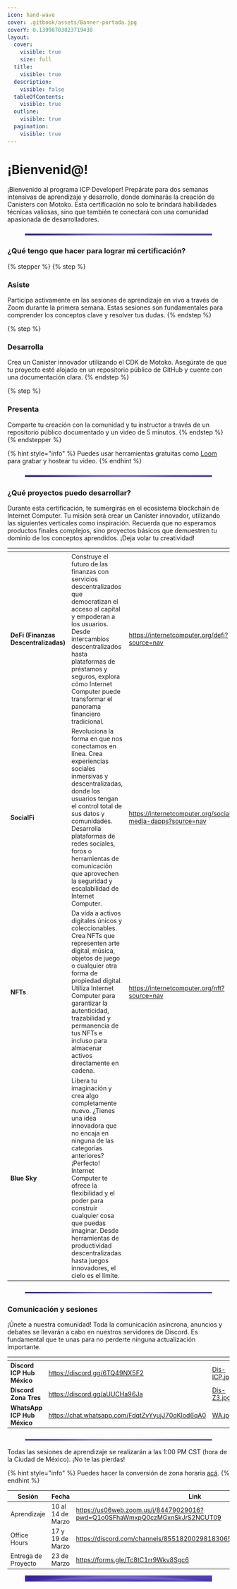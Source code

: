 ```yaml
---
icon: hand-wave
cover: .gitbook/assets/Banner-portada.jpg
coverY: 0.13998703823719438
layout:
  cover:
    visible: true
    size: full
  title:
    visible: true
  description:
    visible: false
  tableOfContents:
    visible: true
  outline:
    visible: true
  pagination:
    visible: true
---
```


# ¡Bienvenid@!

¡Bienvenido al programa ICP Developer! Prepárate para dos semanas intensivas de aprendizaje y desarrollo, donde dominarás la creación de Canisters con Motoko. Esta certificación no solo te brindará habilidades técnicas valiosas, sino que también te conectará con una comunidad apasionada de desarrolladores.

<figure><img src=".gitbook/assets/Separador.jpg" alt=""><figcaption></figcaption></figure>

### ¿Qué tengo que hacer para lograr mi certificación?

{% stepper %}
{% step %}
### Asiste

Participa activamente en las sesiones de aprendizaje en vivo a través de Zoom durante la primera semana. Estas sesiones son fundamentales para comprender los conceptos clave y resolver tus dudas.
{% endstep %}

{% step %}
### Desarrolla

Crea un Canister innovador utilizando el CDK de Motoko. Asegúrate de que tu proyecto esté alojado en un repositorio público de GitHub y cuente con una documentación clara.
{% endstep %}

{% step %}
### Presenta

Comparte tu creación con la comunidad y tu instructor a través de un repositorio público documentado y un video de 5 minutos.
{% endstep %}
{% endstepper %}

{% hint style="info" %}
Puedes usar herramientas gratuitas como [Loom](https://www.loom.com/) para grabar y hostear tu video.
{% endhint %}

<figure><img src=".gitbook/assets/Separador.jpg" alt=""><figcaption></figcaption></figure>

### ¿Qué proyectos puedo desarrollar?

Durante esta certificación, te sumergirás en el ecosistema blockchain de Internet Computer. Tu misión será crear un Canister innovador, utilizando las siguientes verticales como inspiración. Recuerda que no esperamos productos finales complejos, sino proyectos básicos que demuestren tu dominio de los conceptos aprendidos. ¡Deja volar tu creatividad!

<table data-card-size="large" data-view="cards"><thead><tr><th></th><th></th><th data-type="content-ref"></th><th data-hidden data-card-cover data-type="files"></th><th data-hidden></th><th data-hidden data-card-target data-type="content-ref"></th></tr></thead><tbody><tr><td><strong>DeFi (Finanzas Descentralizadas)</strong></td><td>Construye el futuro de las finanzas con servicios descentralizados que democratizan el acceso al capital y empoderan a los usuarios. Desde intercambios descentralizados hasta plataformas de préstamos y seguros, explora cómo Internet Computer puede transformar el panorama financiero tradicional.</td><td><a href="https://internetcomputer.org/defi?source=nav">https://internetcomputer.org/defi?source=nav</a></td><td><a href=".gitbook/assets/DeFi.jpg">DeFi.jpg</a></td><td></td><td></td></tr><tr><td><strong>SocialFi</strong></td><td>Revoluciona la forma en que nos conectamos en línea. Crea experiencias sociales inmersivas y descentralizadas, donde los usuarios tengan el control total de sus datos y comunidades. Desarrolla plataformas de redes sociales, foros o herramientas de comunicación que aprovechen la seguridad y escalabilidad de Internet Computer.</td><td><a href="https://internetcomputer.org/social-media-dapps?source=nav">https://internetcomputer.org/social-media-dapps?source=nav</a></td><td><a href=".gitbook/assets/SocialFi.jpg">SocialFi.jpg</a></td><td></td><td></td></tr><tr><td><strong>NFTs</strong></td><td>Da vida a activos digitales únicos y coleccionables. Crea NFTs que representen arte digital, música, objetos de juego o cualquier otra forma de propiedad digital. Utiliza Internet Computer para garantizar la autenticidad, trazabilidad y permanencia de tus NFTs e incluso para almacenar activos directamente en cadena.</td><td><a href="https://internetcomputer.org/nft?source=nav">https://internetcomputer.org/nft?source=nav</a></td><td><a href=".gitbook/assets/NFTs.jpg">NFTs.jpg</a></td><td></td><td></td></tr><tr><td><strong>Blue Sky</strong></td><td>Libera tu imaginación y crea algo completamente nuevo. ¿Tienes una idea innovadora que no encaja en ninguna de las categorías anteriores? ¡Perfecto! Internet Computer te ofrece la flexibilidad y el poder para construir cualquier cosa que puedas imaginar. Desde herramientas de productividad descentralizadas hasta juegos innovadores, el cielo es el límite.</td><td></td><td><a href=".gitbook/assets/Blue-Sky.jpg">Blue-Sky.jpg</a></td><td></td><td></td></tr></tbody></table>

<figure><img src=".gitbook/assets/Separador.jpg" alt=""><figcaption></figcaption></figure>

### Comunicación y sesiones

¡Únete a nuestra comunidad! Toda la comunicación asíncrona, anuncios y debates se llevarán a cabo en nuestros servidores de Discord. Es fundamental que te unas para no perderte ninguna actualización importante.

<table data-view="cards"><thead><tr><th></th><th data-type="content-ref"></th><th data-hidden data-card-cover data-type="files"></th></tr></thead><tbody><tr><td><strong>Discord ICP Hub México</strong></td><td><a href="https://discord.gg/6TQ49NX5F2">https://discord.gg/6TQ49NX5F2</a></td><td><a href=".gitbook/assets/Dis-ICP.jpg">Dis-ICP.jpg</a></td></tr><tr><td><strong>Discord Zona Tres</strong></td><td><a href="https://discord.gg/aUUCHa96Ja">https://discord.gg/aUUCHa96Ja</a></td><td><a href=".gitbook/assets/Dis-Z3.jpg">Dis-Z3.jpg</a></td></tr><tr><td><strong>WhatsApp ICP Hub México</strong></td><td><a href="https://chat.whatsapp.com/FdqtZvYyujJ70qKlod6qA0">https://chat.whatsapp.com/FdqtZvYyujJ70qKlod6qA0</a></td><td><a href=".gitbook/assets/WA.jpg">WA.jpg</a></td></tr></tbody></table>

<figure><img src=".gitbook/assets/Separador.jpg" alt=""><figcaption></figcaption></figure>

Todas las sesiones de aprendizaje se realizarán a las 1:00 PM CST (hora de la Ciudad de México). ¡No te las pierdas!

{% hint style="info" %}
Puedes hacer la conversión de zona horaria [acá](https://www.worldtimebuddy.com/?pl=1\&lid=3530597,3435910,3646738,3117735\&h=3530597\&hf=1).
{% endhint %}

<table><thead><tr><th>Sesión</th><th>Fecha</th><th data-type="content-ref">Link</th></tr></thead><tbody><tr><td>Aprendizaje</td><td>10 al 14 de Marzo</td><td><a href="https://us06web.zoom.us/j/84479029016?pwd=Q1o0SFhaWmxpQ0czMGxnSkJrS2NCUT09">https://us06web.zoom.us/j/84479029016?pwd=Q1o0SFhaWmxpQ0czMGxnSkJrS2NCUT09</a></td></tr><tr><td>Office Hours</td><td>17 y 19 de Marzo</td><td><a href="https://discord.com/channels/855182002981830656/1105937337634005135">https://discord.com/channels/855182002981830656/1105937337634005135</a></td></tr><tr><td>Entrega de Proyecto</td><td>23 de Marzo</td><td><a href="https://forms.gle/Tc8tC1rr9Wkv8Sgc6">https://forms.gle/Tc8tC1rr9Wkv8Sgc6</a></td></tr></tbody></table>

<figure><img src=".gitbook/assets/Separador2.jpg" alt=""><figcaption></figcaption></figure>
